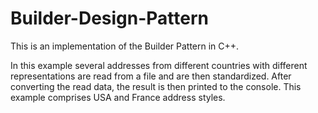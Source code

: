 # Builder-Design-Pattern

This is an implementation of the Builder Pattern in C++.

In this example several addresses from different countries with different 
representations are read from a file and are then standardized.
After converting the read data, the result is then printed to the console.
This example comprises USA and France address styles.
